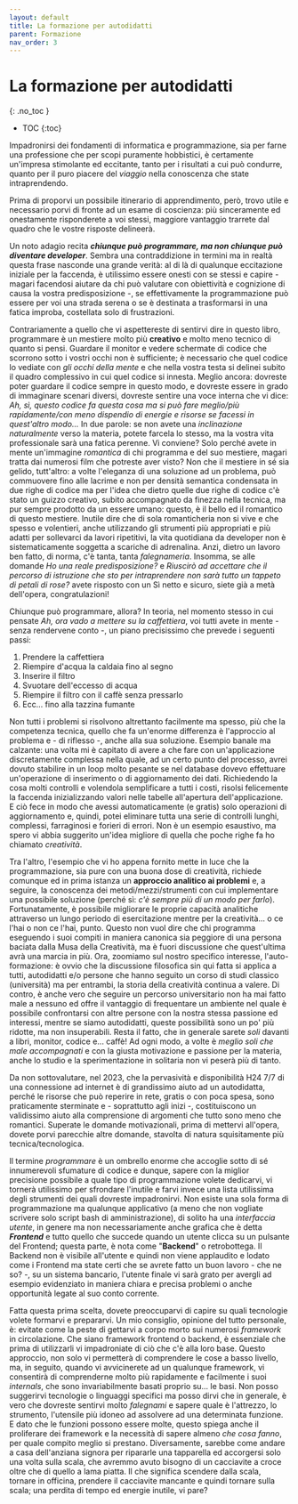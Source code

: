 ```yaml
---
layout: default
title: La formazione per autodidatti
parent: Formazione
nav_order: 3
---
```


<!-- prettier-ignore-start -->
# La formazione per autodidatti
{: .no_toc }

- TOC
{:toc}

<!-- prettier-ignore-end -->

Impadronirsi dei fondamenti di informatica e programmazione, sia per farne una professione che per scopi puramente hobbistici, è certamente un'impresa stimolante ed eccitante, tanto per i risultati a cui può condurre, quanto per il puro piacere del _viaggio_ nella conoscenza che state intraprendendo.

Prima di proporvi un possibile itinerario di apprendimento, però, trovo utile e necessario porvi di fronte ad un esame di coscienza: più sinceramente ed onestamente risponderete a voi stessi, maggiore vantaggio trarrete dal quadro che le vostre risposte delineerà.

Un noto adagio recita _**chiunque può programmare, ma non chiunque può diventare developer**_.
Sembra una contraddizione in termini ma in realtà questa frase nasconde una grande verità: al di là di qualunque eccitazione iniziale per la faccenda, è utilissimo essere onesti con se stessi e capire - magari facendosi aiutare da chi può valutare con obiettività e cognizione di causa la vostra predisposizione -, se effettivamente la programmazione può essere per voi una strada serena o se è destinata a trasformarsi in una fatica improba, costellata solo di frustrazioni.

Contrariamente a quello che vi aspettereste di sentirvi dire in questo libro, programmare è un mestiere molto più **creativo** e molto meno tecnico di quanto si pensi.
Guardare il monitor e vedere schermate di codice che scorrono sotto i vostri occhi non è sufficiente; è necessario che quel codice lo vediate con _gli occhi della mente_ e che nella vostra testa si delinei subito il quadro complessivo in cui quel codice si innesta.
Meglio ancora: dovreste poter guardare il codice sempre in questo modo, e dovreste essere in grado di immaginare scenari diversi, dovreste sentire una voce interna che vi dice: _Ah, sì, questo codice fa questa cosa ma si può fare meglio/più rapidamente/con meno dispendio di energie e risorse se facessi in quest'altro modo..._
In due parole: se non avete una _inclinazione naturalmente_ verso la materia, potete farcela lo stesso, ma la vostra vita professionale sarà una fatica perenne.
Vi conviene? Solo perché avete in mente un'immagine _romantica_ di chi programma e del suo mestiere, magari tratta dai numerosi film che potreste aver visto?
Non che il mestiere in sé sia gelido, tutt'altro: a volte l'eleganza di una soluzione ad un problema, può commuovere fino alle lacrime e non per densità semantica condensata in due righe di codice ma per l'idea che dietro quelle due righe di codice c'è stato un guizzo creativo, subito accompagnato da finezza nella tecnica, ma pur sempre prodotto da un essere umano: questo, è il bello ed il romantico di questo mestiere.
Inutile dire che di sola romanticheria non si vive e che spesso e volentieri, anche utilizzando gli strumenti più appropriati e più adatti per sollevarci da lavori ripetitivi, la vita quotidiana da developer non è sistematicamente soggetta a scariche di adrenalina.
Anzi, dietro un lavoro ben fatto, di norma, c'è tanta, tanta _falegnameria_.
Insomma, se alle domande _Ho una reale predisposizione?_ e _Riuscirò ad accettare che il percorso di istruzione che sto per intraprendere non sarà tutto un tappeto di petali di rose?_ avete risposto con un Sì netto e sicuro, siete già a metà dell'opera, congratulazioni!

Chiunque può programmare, allora?
In teoria, nel momento stesso in cui pensate _Ah, ora vado a mettere su la caffettiera_, voi tutti avete in mente - senza rendervene conto -, un piano precisissimo che prevede i seguenti passi:

1. Prendere la caffettiera
2. Riempire d'acqua la caldaia fino al segno
3. Inserire il filtro
4. Svuotare dell'eccesso di acqua
5. Riempire il filtro con il caffè senza pressarlo
6. Ecc... fino alla tazzina fumante

Non tutti i problemi si risolvono altrettanto facilmente ma spesso, più che la competenza tecnica, quello che fa un'enorme differenza è l'approccio al problema e - di riflesso -, anche alla sua soluzione.
Esempio banale ma calzante: una volta mi è capitato di avere a che fare con un'applicazione discretamente complessa nella quale, ad un certo punto del processo, avrei dovuto stabilire in un loop molto pesante se nel database dovevo effettuare un'operazione di inserimento o di aggiornamento dei dati.
Richiedendo la cosa molti controlli e volendola semplificare a tutti i costi, risolsi felicemente la faccenda inizializzando valori nelle tabelle all'apertura dell'applicazione.
E ciò fece in modo che avessi automaticamente (e gratis) solo operazioni di aggiornamento e, quindi, potei eliminare tutta una serie di controlli lunghi, complessi, farraginosi e forieri di errori.
Non è un esempio esaustivo, ma spero vi abbia suggerito un'idea migliore di quella che poche righe fa ho chiamato _creatività_.

Tra l'altro, l'esempio che vi ho appena fornito mette in luce che la programmazione, sia pure con una buona dose di creatività, richiede comunque ed in prima istanza un **approccio analitico ai problemi** e, a seguire, la conoscenza dei metodi/mezzi/strumenti con cui implementare una possibile soluzione (perché sì: _c'è sempre più di un modo per farlo_).
Fortunatamente, è possibile migliorare le proprie capacità analitiche attraverso un lungo periodo di esercitazione mentre per la creatività... o ce l'hai o non ce l'hai, punto.
Questo non vuol dire che chi programma eseguendo i suoi compiti in maniera canonica sia peggiore di una persona baciata dalla Musa della Creatività, ma è fuori discussione che quest'ultima avrà una marcia in più.
Ora, zoomiamo sul nostro specifico interesse, l'auto-formazione: è ovvio che la discussione filosofica sin qui fatta si applica a tutti, autodidatti e/o persone che hanno seguito un corso di studi classico (università) ma per entrambi, la storia della creatività continua a valere.
Di contro, è anche vero che seguire un percorso universitario non ha mai fatto male a nessuno ed offre il vantaggio di frequentare un ambiente nel quale è possibile confrontarsi con altre persone con la nostra stessa passione ed interessi, mentre se siamo autodidatti, queste possibilità sono un po' più ridotte, ma non insuperabili.
Resta il fatto, che in generale sarete _soli_ davanti a libri, monitor, codice e... caffè!
Ad ogni modo, a volte è _meglio soli che male accompagnati_ e con la giusta motivazione e passione per la materia, anche lo studio e la sperimentazione in solitaria non vi peserà più di tanto.

Da non sottovalutare, nel 2023, che la pervasività e disponibilità H24 7/7 di una connessione ad internet è di grandissimo aiuto ad un autodidatta, perché le risorse che può reperire in rete, gratis o con poca spesa, sono praticamente sterminate e - soprattutto agli inizi -, costituiscono un validissimo aiuto alla comprensione di argomenti che tutto sono meno che romantici.
Superate le domande motivazionali, prima di mettervi all'opera, dovete porvi parecchie altre domande, stavolta di natura squisitamente più tecnica/tecnologica.

Il termine _programmare_ è un ombrello enorme che accoglie sotto di sé innumerevoli sfumature di codice e dunque, sapere con la miglior precisione possibile a quale tipo di programmazione volete dedicarvi, vi tornerà utilissimo per sfrondare l'inutile e farvi invece una lista utilissima degli strumenti dei quali dovreste impadronirvi.
Non esiste una sola forma di programmazione ma qualunque applicativo (a meno che non vogliate scrivere solo script bash di amministrazione), di solito ha una _interfaccia utente_, in genere ma non necessariamente anche grafica che è detta _**Frontend**_ e tutto quello che succede quando un utente clicca su un pulsante del Frontend; questa parte, è nota come "**Backend**" o retrobottega.
Il Backend non è visibile all'utente e quindi non viene applaudito e lodato come i Frontend ma state certi che se avrete fatto un buon lavoro - che ne so? -, su un sistema bancario, l'utente finale vi sarà grato per avergli ad esempio evidenziato in maniera chiara e precisa problemi o anche opportunità legate al suo conto corrente.

Fatta questa prima scelta, dovete preoccuparvi di capire su quali tecnologie volete formarvi e prepararvi.
Un mio consiglio, opinione del tutto personale, è: evitate come la peste di gettarvi a corpo morto sui numerosi _framework_ in circolazione.
Che siano framework frontend o backend, è essenziale che prima di utilizzarli vi impadroniate di ciò che c'è alla loro base.
Questo approccio, non solo vi permetterà di comprendere le cose a basso livello, ma, in seguito, quando vi avvicinerete ad un qualunque framework, vi consentirà di comprenderne molto più rapidamente e facilmente i suoi _internals_, che sono invariabilmente basati proprio su... le basi.
Non posso suggerirvi tecnologie o linguaggi specifici ma posso dirvi che in generale, è vero che dovreste sentirvi molto _falegnami_ e sapere quale è l'attrezzo, lo strumento, l'utensile più idoneo ad assolvere ad una determinata funzione.
E dato che le funzioni possono essere molte, questo spiega anche il proliferare dei framework e la necessità di sapere almeno _che cosa fanno_, per quale compito meglio si prestano.
Diversamente, sarebbe come andare a casa dell'anziana signora per ripararle una tapparella ed accorgersi solo una volta sulla scala, che avremmo avuto bisogno di un cacciavite a croce oltre che di quello a lama piatta.
Il che significa scendere dalla scala, tornare in officina, prendere il cacciavite mancante e quindi tornare sulla scala; una perdita di tempo ed energie inutile, vi pare?
